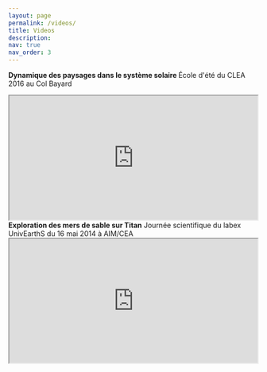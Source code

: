 ```yaml
---
layout: page
permalink: /videos/
title: Videos
description:
nav: true
nav_order: 3
---
```



<font style="color: var(--global-text-color-light)"><b>Dynamique des paysages dans le système solaire
</b></font>
École d'été du CLEA 2016 au Col Bayard
<iframe
src="https://media.tremplin.ens-lyon.fr/media/2016/20160823/AntoineLucas/Video/20160823_antoinelucas.mp4" width=500 height=250>
</iframe>




<br />
<font style="color: var(--global-text-color-light)"><b>Exploration des mers de sable sur Titan</b></font>
Journée scientifique du labex UnivEarthS du 16 mai 2014 à AIM/CEA
<iframe
src="https://www.youtube.com/embed/5IJql3HQj7w?start=393" width=500 height=250>
</iframe>


